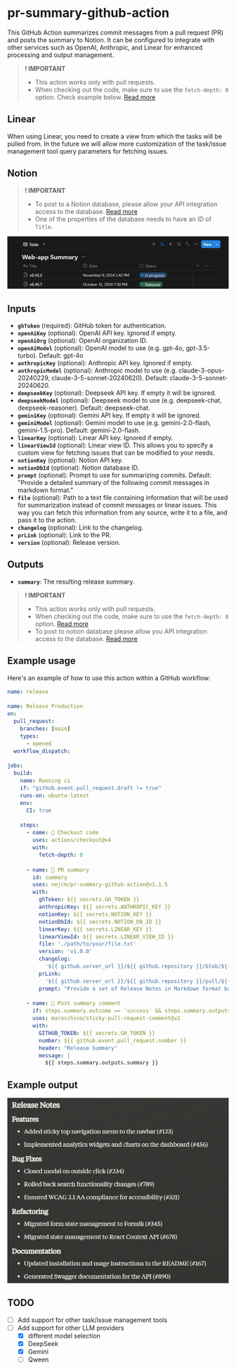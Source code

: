 # pr-summary-github-action

This GitHub Action summarizes commit messages from a pull request (PR) and posts the summary to Notion. It can be configured to integrate with other services such as OpenAI, Anthropic, and Linear for enhanced processing and output management.

> **! IMPORTANT**
>
> - This action works only with pull requests.
> - When checking out the code, make sure to use the `fetch-depth: 0` option. Check example below. [Read more](https://github.com/actions/checkout?tab=readme-ov-file#fetch-all-history-for-all-tags-and-branches)

## Linear

When using Linear, you need to create a view from which the tasks will be pulled from.
In the future we will allow more customization of the task/issue management tool query parameters for fetching issues.

## Notion

> **! IMPORTANT**
>
> - To post to a Notion database, please allow your API integration access to the database. [Read more](https://developers.notion.com/docs/create-a-notion-integration)
> - One of the properties of the database needs to have an ID of `Title`.

![Notion example](notion.jpg)

## Inputs

- **`ghToken`** (required): GitHub token for authentication.
- **`openAiKey`** (optional): OpenAI API key. Ignored if empty.
- **`openAiOrg`** (optional): OpenAI organization ID.
- **`openAiModel`** (optional): OpenAI model to use (e.g. gpt-4o, gpt-3.5-turbo). Default: gpt-4o
- **`anthropicKey`** (optional): Anthropic API key. Ignored if empty.
- **`anthropicModel`** (optional): Anthropic model to use (e.g. claude-3-opus-20240229, claude-3-5-sonnet-20240620). Default: claude-3-5-sonnet-20240620.
- **`deepseekKey`** (optional): Deepseek API key. If empty it will be ignored.
- **`deepseekModel`** (optional): Deepseek model to use (e.g. deepseek-chat, deepseek-reasoner). Default: deepseek-chat.
- **`geminiKey`** (optional): Gemini API key. If empty it will be ignored.
- **`geminiModel`** (optional): Gemini model to use (e.g. gemini-2.0-flash, gemini-1.5-pro). Default: gemini-2.0-flash.
- **`linearKey`** (optional): Linear API key. Ignored if empty.
- **`linearViewId`** (optional): Linear view ID. This allows you to specify a custom view for fetching issues that can be modified to your needs.
- **`notionKey`** (optional): Notion API key.
- **`notionDbId`** (optional): Notion database ID.
- **`prompt`** (optional): Prompt to use for summarizing commits. Default: "Provide a detailed summary of the following commit messages in markdown format."
- **`file`** (optional): Path to a text file containing information that will be used for summarization instead of commit messages or linear issues. This way you can fetch this information from any source, write it to a file, and pass it to the action.
- **`changelog`** (optional): Link to the changelog.
- **`prLink`** (optional): Link to the PR.
- **`version`** (optional): Release version.

## Outputs

- **`summary`**: The resulting release summary.

> **! IMPORTANT**
>
> - This action works only with pull requests.
> - When checking out the code, make sure to use the `fetch-depth: 0` option. [Read more](https://github.com/actions/checkout?tab=readme-ov-file#fetch-all-history-for-all-tags-and-branches)
> - To post to notion database please allow you API integration access to the database.
>   [Read more](https://developers.notion.com/docs/create-a-notion-integration)

## Example usage

Here's an example of how to use this action within a GitHub workflow:

```yaml
name: release

name: Release Production
on:
  pull_request:
    branches: [main]
    types:
      - opened
  workflow_dispatch:

jobs:
  build:
    name: Running ci
    if: "github.event.pull_request.draft != true"
    runs-on: ubuntu-latest
    env:
      CI: true

    steps:
      - name: 🛒 Checkout code
        uses: actions/checkout@v4
        with:
          fetch-depth: 0

      - name: 📄 PR summary
        id: summary
        uses: nejcm/pr-summary-github-action@v1.1.5
        with:
          ghToken: ${{ secrets.GH_TOKEN }}
          anthropicKey: ${{ secrets.ANTHROPIC_KEY }}
          notionKey: ${{ secrets.NOTION_KEY }}
          notionDbId: ${{ secrets.NOTION_DB_ID }}
          linearKey: ${{ secrets.LINEAR_KEY }}
          linearViewId: ${{ secrets.LINEAR_VIEW_ID }}
          file: './path/to/your/file.txt'
          version: 'v1.0.0'
          changelog:
            '${{ github.server_url }}/${{ github.repository }}/blob/${{ github.head_ref }}/CHANGELOG.md'
          prLink:
            '${{ github.server_url }}/${{ github.repository }}/pull/${{ github.event.pull_request.number }}'
          prompt: "Provide a set of Release Notes in Markdown format based on the following list of tasks that have been exported from Linear: "

      - name: 💬 Post summary comment
        if: steps.summary.outcome == 'success' && steps.summary.outputs.summary != ''
        uses: marocchino/sticky-pull-request-comment@v2
        with:
          GITHUB_TOKEN: ${{ secrets.GH_TOKEN }}
          number: ${{ github.event.pull_request.number }}
          header: "Release Summary"
          message: |
            ${{ steps.summary.outputs.summary }}
```

## Example output

![Summary](summary.jpg)

## TODO

- [ ] Add support for other task/issue management tools
- [ ] Add support for other LLM providers
  - [x] different model selection
  - [x] DeepSeek
  - [x] Gemini
  - [ ] Qween
